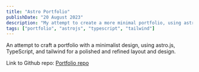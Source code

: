 ```yaml
---
title: "Astro Portfolio"
publishDate: "20 August 2023"
description: "My attempt to create a more minimal portfolio, using astro.js"
tags: ["portfolio", "astrojs", "typescript", "tailwind"]
---
```


An attempt to craft a portfolio with a minimalist design, using astro.js, TypeScript, and tailwind for a polished and refined layout and design.

Link to Github repo: [Portfolio repo](https://github.com/hasham-qaiser/astro-portfolio)
